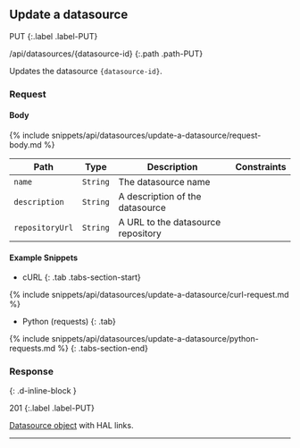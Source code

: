 ## Update a datasource

PUT
{:.label .label-PUT}

/api/datasources/{datasource-id}
{:.path .path-PUT}

Updates the datasource `{datasource-id}`.

### Request

#### Body

{% include snippets/api/datasources/update-a-datasource/request-body.md %}

Path | Type | Description | Constraints
---- | ---- | ----------- | -----------
`name` | `String` | The datasource name | 
`description` | `String` | A description of the datasource |
`repositoryUrl` | `String` | A URL to the datasource repository | 

#### Example Snippets
- cURL
{: .tab .tabs-section-start}

{% include snippets/api/datasources/update-a-datasource/curl-request.md %}

- Python (requests)
{: .tab}

{% include snippets/api/datasources/update-a-datasource/python-requests.md %}
{: .tabs-section-end}

### Response
{: .d-inline-block }

201
{:.label .label-PUT}

[Datasource object](#datasource-object) with HAL links.

---
